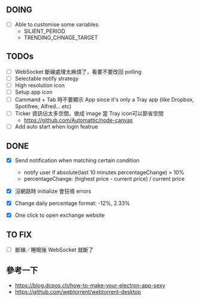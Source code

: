 ## DOING

- [ ] Able to customise some variables
  - SILIENT_PERIOD
  - TRENDING_CHNAGE_TARGET


## TODOs

- [ ] WebSocket 斷線處理太麻煩了，看要不要改回 polling
- [ ] Selectable notify strategy
- [ ] High resolution icon
- [ ] Setup app icon
- [ ] Cammand + Tab 時不要顯示 App since it's only a Tray app (like Dropbox, Spotifree, Alfred... etc)
- [ ] Ticker 資訊佔太多空間，做成 image 當 Tray icon可以節省空間
  - https://github.com/Automattic/node-canvas
- [ ] Add auto start when login featrue

## DONE

- [x] Send notification when matching certain condition
  - notify user if absolute(last 10 minutes percentageChange) > 10%
  - percentageChange: (highest price - current price) / current price
- [x] 沒網路時 initialize 會狂噴 errors
- [x] Change daily percentage format: -12%, 2.33%
- [x] One click to open exchange website


## TO FIX

- [ ] 斷線／睡眠後 WebSocket 就斷了

## 參考一下

* https://blog.dcpos.ch/how-to-make-your-electron-app-sexy
* https://github.com/webtorrent/webtorrent-desktop
